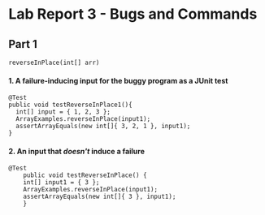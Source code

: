 # Lab Report 3 - Bugs and Commands

## Part 1
`reverseInPlace(int[] arr)`
#### 1. A failure-inducing input for the buggy program as a **JUnit test**
```
@Test
public void testReverseInPlace1(){
  int[] input = { 1, 2, 3 };
  ArrayExamples.reverseInPlace(input1);
  assertArrayEquals(new int[]{ 3, 2, 1 }, input1);
}
```
#### 2. An input that *doesn't* induce a failure
```
@Test 
	public void testReverseInPlace() {
    int[] input1 = { 3 };
    ArrayExamples.reverseInPlace(input1);
    assertArrayEquals(new int[]{ 3 }, input1);
	}
```
